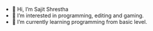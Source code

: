 - 👋 Hi, I’m Sajit Shrestha
- 👀 I’m interested in programming, editing and gaming.
- 🌱 I’m currently learning programming from basic level.

<!---
mesajit59/mesajit59 is a ✨ special ✨ repository because its `README.md` (this file) appears on your GitHub profile.
You can click the Preview link to take a look at your changes.
--->
